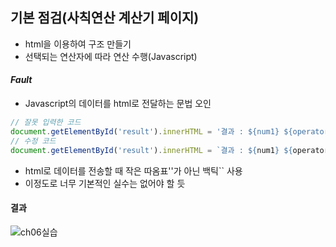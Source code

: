 ## 기본 점검(사칙연산 계산기 페이지)
- html을 이용하여 구조 만들기
- 선택되는 연산자에 따라 연산 수행(Javascript)

#### _Fault_
- Javascript의 데이터를 html로 전달하는 문법 오인
```javascript
// 잘못 입력한 코드
document.getElementById('result').innerHTML = '결과 : ${num1} ${operator} ${num2} = ${result}';
// 수정 코드
document.getElementById('result').innerHTML = `결과 : ${num1} ${operator} ${num2} = ${result}`;
```
- html로 데이터를 전송할 때 작은 따옴표''가 아닌 백틱`` 사용
- 이정도로 너무 기본적인 실수는 없어야 할 듯

#### 결과
![ch06실습](https://github.com/Koeyh/Study-Javascript-meaning/assets/156414715/31754037-52f9-4c50-a24b-dfb16d9e58cb)
